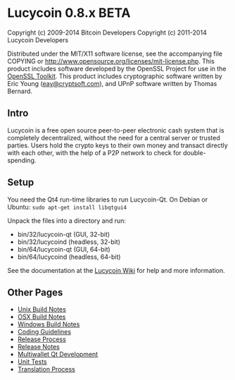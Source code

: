 Lucycoin 0.8.x BETA
====================

Copyright (c) 2009-2014 Bitcoin Developers
Copyright (c) 2011-2014 Lucycoin Developers

Distributed under the MIT/X11 software license, see the accompanying
file COPYING or http://www.opensource.org/licenses/mit-license.php.
This product includes software developed by the OpenSSL Project for use in the [OpenSSL Toolkit](http://www.openssl.org/). This product includes
cryptographic software written by Eric Young ([eay@cryptsoft.com](mailto:eay@cryptsoft.com)), and UPnP software written by Thomas Bernard.


Intro
---------------------
Lucycoin is a free open source peer-to-peer electronic cash system that is
completely decentralized, without the need for a central server or trusted
parties.  Users hold the crypto keys to their own money and transact directly
with each other, with the help of a P2P network to check for double-spending.


Setup
---------------------
You need the Qt4 run-time libraries to run Lucycoin-Qt. On Debian or Ubuntu:
	`sudo apt-get install libqtgui4`

Unpack the files into a directory and run:

- bin/32/lucycoin-qt (GUI, 32-bit)
- bin/32/lucycoind (headless, 32-bit)
- bin/64/lucycoin-qt (GUI, 64-bit)
- bin/64/lucycoind (headless, 64-bit)

See the documentation at the [Lucycoin Wiki](http://lucycoin.info)
for help and more information.


Other Pages
---------------------
- [Unix Build Notes](build-unix.md)
- [OSX Build Notes](build-osx.md)
- [Windows Build Notes](build-msw.md)
- [Coding Guidelines](coding.md)
- [Release Process](release-process.md)
- [Release Notes](release-notes.md)
- [Multiwallet Qt Development](multiwallet-qt.md)
- [Unit Tests](unit-tests.md)
- [Translation Process](translation_process.md)
